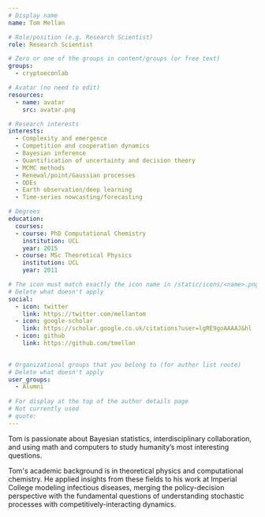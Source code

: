 ```yaml
---
# Display name
name: Tom Mellan

# Role/position (e.g. Research Scientist)
role: Research Scientist

# Zero or one of the groups in content/groups (or free text)
groups:
  - cryptoeconlab

# Avatar (no need to edit)
resources:
  - name: avatar
    src: avatar.png

# Research interests
interests:
  - Complexity and emergence
  - Competition and cooperation dynamics
  - Bayesian inference
  - Quantification of uncertainty and decision theory
  - MCMC methods
  - Renewal/point/Gaussian processes
  - ODEs
  - Earth observation/deep learning
  - Time-series nowcasting/forecasting

# Degrees
education:
  courses:
  - course: PhD Computational Chemistry
    institution: UCL
    year: 2015
  - course: MSc Theoretical Physics
    institution: UCL
    year: 2011

# The icon must match exactly the icon name in /static/icons/<name>.png
# Delete what doesn't apply
social:
  - icon: twitter
    link: https://twitter.com/mellantom
  - icon: google-scholar
    link: https://scholar.google.co.uk/citations?user=lgRE9goAAAAJ&hl
  - icon: github
    link: https://github.com/tmellan
  

# Organizational groups that you belong to (for author list route)
# Delete what doesn't apply
user_groups:
  - Alumni
 
# For display at the top of the author details page
# Not currently used
# quote:
---
```


Tom is passionate about Bayesian statistics, interdisciplinary collaboration, and using math and computers to study humanity’s most interesting questions. 

Tom's academic background is in theoretical physics and computational chemistry. He applied insights from these fields to his work at Imperial College modeling infectious diseases,  merging the policy-decision perspective with the fundamental questions of understanding stochastic processes with competitively-interacting dynamics.
